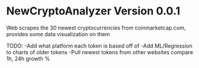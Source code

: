 # NewCryptoAnalyzer Version 0.0.1

Web scrapes the 30 newest cryptocurrencies from coinmarketcap.com, provides some data visualization on them

TODO: 
  -Add what platform each token is based off of
  -Add ML/Regression to charts of older tokens
  -Pull newest tokens from other websites compare 1h, 24h growth %
  
  

